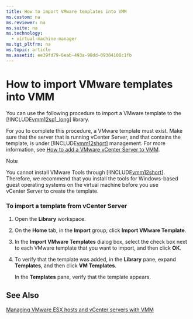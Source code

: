 ```yaml
---
title: How to import VMware templates into VMM
ms.custom: na
ms.reviewer: na
ms.suite: na
ms.technology: 
  - virtual-machine-manager
ms.tgt_pltfrm: na
ms.topic: article
ms.assetid: ee39fd79-6eab-493a-98dd-09304108c1fb
---
```

# How to import VMware templates into VMM
You can use the following procedure to import a VMware template to the [!INCLUDE[vmm12sp1_long](../../Token/vmm12sp1_long_md.md)] library.

For you to complete this procedure, a VMware template must exist. Make sure that the server that is running vCenter Server, and that contains the template, is under [!INCLUDE[vmm12short](../../Token/vmm12short_md.md)] management. For more information, see [How to add a VMware vCenter Server to VMM](How-to-add-a-VMware-vCenter-Server-to-VMM.md).

> [!NOTE]
> You cannot install VMware Tools through [!INCLUDE[vmm12short](../../Token/vmm12short_md.md)]. Therefore, we recommend that you install the tools for Windows\-based guest operating systems on the virtual machine before you use vCenter Server to create the template.

### To import a template from vCenter Server

1.  Open the **Library** workspace.

2.  On the **Home** tab, in the **Import** group, click **Import VMware Template**.

3.  In the **Import VMware Templates** dialog box, select the check box next to each VMware template that you want to import, and then click **OK**.

4.  To verify that the template was added, in the **Library** pane, expand **Templates**, and then click **VM Templates**.

    In the **Templates** pane, verify that the template appears.

## See Also
[Managing VMware ESX hosts and vCenter servers with VMM](Managing-VMware-ESX-hosts-and-vCenter-servers-with-VMM.md)


